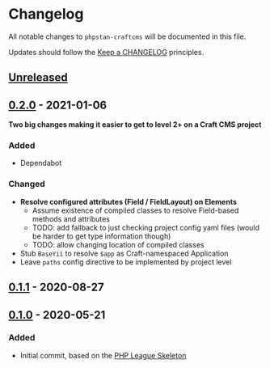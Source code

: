 # Changelog

All notable changes to `phpstan-craftcms` will be documented in this file.

Updates should follow the [Keep a CHANGELOG](http://keepachangelog.com/) principles.

## [Unreleased](https://github.com/studio-stomp/phpstan-craftcms/compare/0.2.0...main)

## [0.2.0](https://github.com/studio-stomp/phpstan-craftcms/compare/0.1.1...0.2.0) - 2021-01-06
**Two big changes making it easier to get to level 2+ on a Craft CMS project**

### Added
- Dependabot

### Changed
- **Resolve configured attributes (Field / FieldLayout) on Elements**
    - Assume existence of compiled classes to resolve Field-based methods and attributes
    - TODO: add fallback to just checking project config yaml files (would be harder to get type information though)
    - TODO: allow changing location of compiled classes
- Stub `BaseYii` to resolve `$app` as Craft-namespaced Application
- Leave `paths` config directive to be implemented by project level

## [0.1.1](https://github.com/studio-stomp/phpstan-craftcms/compare/0.1.0...0.1.1) - 2020-08-27

## [0.1.0](https://github.com/studio-stomp/phpstan-craftcms/tree/0.1.0) - 2020-05-21

### Added
- Initial commit, based on the [PHP League Skeleton](https://github.com/thephpleague/skeleton)
